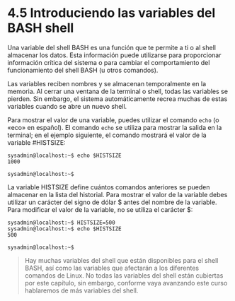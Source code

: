 # 4.5 Introduciendo las variables del BASH shell
Una variable del shell BASH es una función que te permite a ti o al shell almacenar los datos. Esta información puede utilizarse para proporcionar información crítica del sistema o para cambiar el comportamiento del funcionamiento del shell BASH (u otros comandos).

Las variables reciben nombres y se almacenan temporalmente en la memoria. Al cerrar una ventana de la terminal o shell, todas las variables se pierden. Sin embargo, el sistema automáticamente recrea muchas de estas variables cuando se abre un nuevo shell.

Para mostrar el valor de una variable, puedes utilizar el comando `echo` (o «eco» en español). El comando `echo` se utiliza para mostrar la salida en la terminal; en el ejemplo siguiente, el comando mostrará el valor de la variable #HISTSIZE:

```shell-session
sysadmin@localhost:~$ echo $HISTSIZE                     
1000                                  

sysadmin@localhost:~$
```

La variable HISTSIZE define cuántos comandos anteriores se pueden almacenar en la lista del historial. Para mostrar el valor de la variable debes utilizar un carácter del signo de dólar $ antes del nombre de la variable. Para modificar el valor de la variable, no se utiliza el carácter $:

```shell-session
sysadmin@localhost:~$ HISTSIZE=500                                            
sysadmin@localhost:~$ echo $HISTSIZE                              
500                                   

sysadmin@localhost:~$
```

> Hay muchas variables del shell que están disponibles para el shell BASH, así como las variables que afectarán a los diferentes comandos de Linux. No todas las variables del shell están cubiertas por este capítulo, sin embargo, conforme vaya avanzando este curso hablaremos de más variables del shell.
